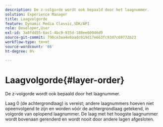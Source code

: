 ```yaml
---
description: De z-volgorde wordt ook bepaald door het laagnummer.
solution: Experience Manager
title: Laagvolgorde
feature: Dynamic Media Classic,SDK/API
role: Developer,User
exl-id: 3a8fdd55-6ac1-4bc9-935d-188ee60946d9
source-git-commit: 790ce3aa4e9aadc019d17e663fc93d7c69772b23
workflow-type: tm+mt
source-wordcount: '66'
ht-degree: 0%

---
```


# Laagvolgorde{#layer-order}

De z-volgorde wordt ook bepaald door het laagnummer.

Laag 0 (de achtergrondlaag) is vereist; andere laagnummers hoeven niet opeenvolgend te zijn en worden vóór de achtergrondlaag getekend, in volgorde van oplopend laagnummer. De laag met het hoogste laagnummer wordt bovenaan gerenderd en wordt nooit door andere lagen afgesloten.
